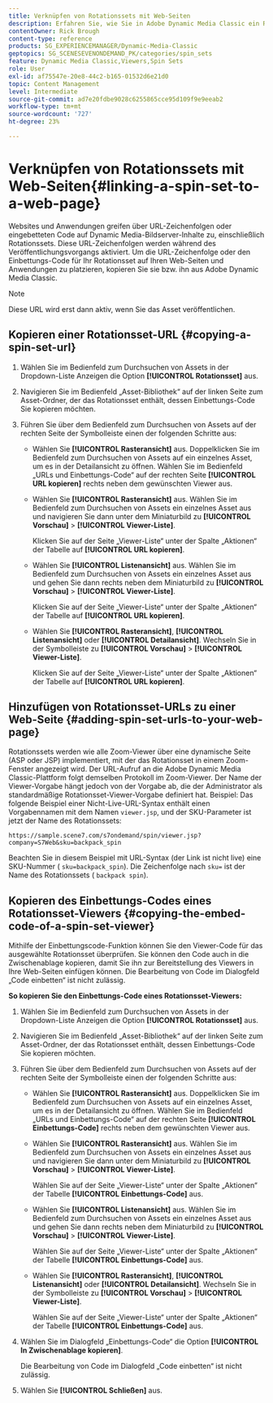 ```yaml
---
title: Verknüpfen von Rotationssets mit Web-Seiten
description: Erfahren Sie, wie Sie in Adobe Dynamic Media Classic ein Rotationsset mit einer Web-Seite verknüpfen.
contentOwner: Rick Brough
content-type: reference
products: SG_EXPERIENCEMANAGER/Dynamic-Media-Classic
geptopics: SG_SCENESEVENONDEMAND_PK/categories/spin_sets
feature: Dynamic Media Classic,Viewers,Spin Sets
role: User
exl-id: af75547e-20e8-44c2-b165-01532d6e21d0
topic: Content Management
level: Intermediate
source-git-commit: ad7e20fdbe9028c6255865cce95d109f9e9eeab2
workflow-type: tm+mt
source-wordcount: '727'
ht-degree: 23%

---
```


# Verknüpfen von Rotationssets mit Web-Seiten{#linking-a-spin-set-to-a-web-page}

Websites und Anwendungen greifen über URL-Zeichenfolgen oder eingebetteten Code auf Dynamic Media-Bildserver-Inhalte zu, einschließlich Rotationssets. Diese URL-Zeichenfolgen werden während des Veröffentlichungsvorgangs aktiviert. Um die URL-Zeichenfolge oder den Einbettungs-Code für Ihr Rotationsset auf Ihren Web-Seiten und Anwendungen zu platzieren, kopieren Sie sie bzw. ihn aus Adobe Dynamic Media Classic.

>[!NOTE]
>
>Diese URL wird erst dann aktiv, wenn Sie das Asset veröffentlichen.

## Kopieren einer Rotationsset-URL {#copying-a-spin-set-url}

1. Wählen Sie im Bedienfeld zum Durchsuchen von Assets in der Dropdown-Liste Anzeigen die Option **[!UICONTROL Rotationsset]** aus.
1. Navigieren Sie im Bedienfeld „Asset-Bibliothek“ auf der linken Seite zum Asset-Ordner, der das Rotationsset enthält, dessen Einbettungs-Code Sie kopieren möchten.
1. Führen Sie über dem Bedienfeld zum Durchsuchen von Assets auf der rechten Seite der Symbolleiste einen der folgenden Schritte aus:

   * Wählen Sie **[!UICONTROL Rasteransicht]** aus. Doppelklicken Sie im Bedienfeld zum Durchsuchen von Assets auf ein einzelnes Asset, um es in der Detailansicht zu öffnen. Wählen Sie im Bedienfeld „URLs und Einbettungs-Code“ auf der rechten Seite **[!UICONTROL URL kopieren]** rechts neben dem gewünschten Viewer aus.
   * Wählen Sie **[!UICONTROL Rasteransicht]** aus. Wählen Sie im Bedienfeld zum Durchsuchen von Assets ein einzelnes Asset aus und navigieren Sie dann unter dem Miniaturbild zu **[!UICONTROL Vorschau]** > **[!UICONTROL Viewer-Liste]**.

     Klicken Sie auf der Seite „Viewer-Liste“ unter der Spalte „Aktionen“ der Tabelle auf **[!UICONTROL URL kopieren]**.

   * Wählen Sie **[!UICONTROL Listenansicht]** aus. Wählen Sie im Bedienfeld zum Durchsuchen von Assets ein einzelnes Asset aus und gehen Sie dann rechts neben dem Miniaturbild zu **[!UICONTROL Vorschau]** > **[!UICONTROL Viewer-Liste]**.

     Klicken Sie auf der Seite „Viewer-Liste“ unter der Spalte „Aktionen“ der Tabelle auf **[!UICONTROL URL kopieren]**.

   * Wählen Sie **[!UICONTROL Rasteransicht]**, **[!UICONTROL Listenansicht]** oder **[!UICONTROL Detailansicht]**. Wechseln Sie in der Symbolleiste zu **[!UICONTROL Vorschau]** > **[!UICONTROL Viewer-Liste]**.

     Klicken Sie auf der Seite „Viewer-Liste“ unter der Spalte „Aktionen“ der Tabelle auf **[!UICONTROL URL kopieren]**.

## Hinzufügen von Rotationsset-URLs zu einer Web-Seite {#adding-spin-set-urls-to-your-web-page}

Rotationssets werden wie alle Zoom-Viewer über eine dynamische Seite (ASP oder JSP) implementiert, mit der das Rotationsset in einem Zoom-Fenster angezeigt wird. Der URL-Aufruf an die Adobe Dynamic Media Classic-Plattform folgt demselben Protokoll im Zoom-Viewer. Der Name der Viewer-Vorgabe hängt jedoch von der Vorgabe ab, die der Administrator als standardmäßige Rotationsset-Viewer-Vorgabe definiert hat. Beispiel: Das folgende Beispiel einer Nicht-Live-URL-Syntax enthält einen Vorgabennamen mit dem Namen `viewer.jsp`, und der SKU-Parameter ist jetzt der Name des Rotationssets:

```as3
https://sample.scene7.com/s7ondemand/spin/viewer.jsp?company=S7Web&sku=backpack_spin
```

Beachten Sie in diesem Beispiel mit URL-Syntax (der Link ist nicht live) eine SKU-Nummer ( `sku=backpack_spin`). Die Zeichenfolge nach `sku=` ist der Name des Rotationssets ( `backpack spin`).

## Kopieren des Einbettungs-Codes eines Rotationsset-Viewers {#copying-the-embed-code-of-a-spin-set-viewer}

Mithilfe der Einbettungscode-Funktion können Sie den Viewer-Code für das ausgewählte Rotationsset überprüfen. Sie können den Code auch in die Zwischenablage kopieren, damit Sie ihn zur Bereitstellung des Viewers in Ihre Web-Seiten einfügen können. Die Bearbeitung von Code im Dialogfeld „Code einbetten“ ist nicht zulässig.

**So kopieren Sie den Einbettungs-Code eines Rotationsset-Viewers:**

1. Wählen Sie im Bedienfeld zum Durchsuchen von Assets in der Dropdown-Liste Anzeigen die Option **[!UICONTROL Rotationsset]** aus.
1. Navigieren Sie im Bedienfeld „Asset-Bibliothek“ auf der linken Seite zum Asset-Ordner, der das Rotationsset enthält, dessen Einbettungs-Code Sie kopieren möchten.
1. Führen Sie über dem Bedienfeld zum Durchsuchen von Assets auf der rechten Seite der Symbolleiste einen der folgenden Schritte aus:

   * Wählen Sie **[!UICONTROL Rasteransicht]** aus. Doppelklicken Sie im Bedienfeld zum Durchsuchen von Assets auf ein einzelnes Asset, um es in der Detailansicht zu öffnen. Wählen Sie im Bedienfeld „URLs und Einbettungs-Code“ auf der rechten Seite **[!UICONTROL Einbettungs-Code]** rechts neben dem gewünschten Viewer aus.
   * Wählen Sie **[!UICONTROL Rasteransicht]** aus. Wählen Sie im Bedienfeld zum Durchsuchen von Assets ein einzelnes Asset aus und navigieren Sie dann unter dem Miniaturbild zu **[!UICONTROL Vorschau]** > **[!UICONTROL Viewer-Liste]**.

     Wählen Sie auf der Seite „Viewer-Liste“ unter der Spalte „Aktionen“ der Tabelle **[!UICONTROL Einbettungs-Code]** aus.

   * Wählen Sie **[!UICONTROL Listenansicht]** aus. Wählen Sie im Bedienfeld zum Durchsuchen von Assets ein einzelnes Asset aus und gehen Sie dann rechts neben dem Miniaturbild zu **[!UICONTROL Vorschau]** > **[!UICONTROL Viewer-Liste]**.

     Wählen Sie auf der Seite „Viewer-Liste“ unter der Spalte „Aktionen“ der Tabelle **[!UICONTROL Einbettungs-Code]** aus.

   * Wählen Sie **[!UICONTROL Rasteransicht]**, **[!UICONTROL Listenansicht]** oder **[!UICONTROL Detailansicht]**. Wechseln Sie in der Symbolleiste zu **[!UICONTROL Vorschau]** > **[!UICONTROL Viewer-Liste]**.

     Wählen Sie auf der Seite „Viewer-Liste“ unter der Spalte „Aktionen“ der Tabelle **[!UICONTROL Einbettungs-Code]** aus.

1. Wählen Sie im Dialogfeld „Einbettungs-Code“ die Option **[!UICONTROL In Zwischenablage kopieren]**.

   Die Bearbeitung von Code im Dialogfeld „Code einbetten“ ist nicht zulässig.

1. Wählen Sie **[!UICONTROL Schließen]** aus.
